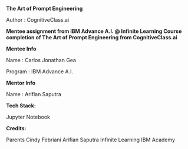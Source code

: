 **The Art of Prompt Engineering**

Author : CognitiveClass.ai

**Mentee assignment from IBM Advance A.I. @ Infinite Learning Course completion of The Art of Prompt Engineering from CognitiveClass.ai**

**Mentee Info**

Name : Carlos Jonathan Gea

Program : IBM Advance A.I.

**Mentor Info**

Name : Arifian Saputra

**Tech Stack:**

Jupyter Notebook

**Credits:**

Parents
Cindy Febriani
Arifian Saputra
Infinite Learning
IBM Academy

